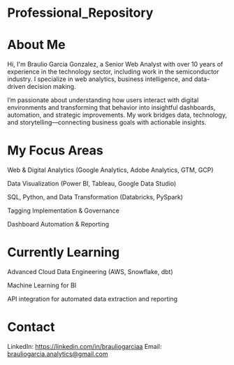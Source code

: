 # Professional_Repository

# About Me
Hi, I'm Braulio Garcia Gonzalez, a Senior Web Analyst with over 10 years of experience in the technology sector, including work in the semiconductor industry.
I specialize in web analytics, business intelligence, and data-driven decision making.

I’m passionate about understanding how users interact with digital environments and transforming that behavior into insightful dashboards, automation, and strategic improvements.
My work bridges data, technology, and storytelling—connecting business goals with actionable insights.

# My Focus Areas

Web & Digital Analytics (Google Analytics, Adobe Analytics, GTM, GCP)

Data Visualization (Power BI, Tableau, Google Data Studio)

SQL, Python, and Data Transformation (Databricks, PySpark)

Tagging Implementation & Governance

Dashboard Automation & Reporting

# Currently Learning
Advanced Cloud Data Engineering (AWS, Snowflake, dbt)

Machine Learning for BI

API integration for automated data extraction and reporting

# Contact
LinkedIn: https://linkedin.com/in/brauliogarciaa
Email: brauliogarcia.analytics@gmail.com